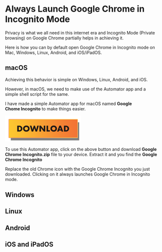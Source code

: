 # Always Launch Google Chrome in Incognito Mode

Privacy is what we all need in this internet era and Incognito Mode (Private browsing) on Google Chrome partially helps in achieving it.

Here is how you can by default open Google Chrome in Incognito mode on Mac, Windows, Linux, Android, and iOS/iPadOS.

## macOS

Achieving this behavior is simple on Windows, Linux, Android, and iOS. 

However, in macOS, we need to make use of the Automator app and a simple shell script for the same.

I have made a simple Automator app for macOS named **Google Chome Incognito** to make things easier.

<a href="https://github.com/amarilindra/Always_Google_Chrome_Incognito/raw/main/app/Google%20Chrome%20Incognito.zip"><img src="assets/download.png" style="width:250px;height:auto" /></a>

To use this Automator app, click on the above button and download **Google Chrome Incognito.zip** file to your device. Extract it and you find the **Google Chrome Incognito**

Replace the old Chrome icon with the Google Chrome Incognito you just downloaded. Clicking on it always launches Google Chrome in Incognito mode. 


## Windows

## Linux

## Android

## iOS and iPadOS
